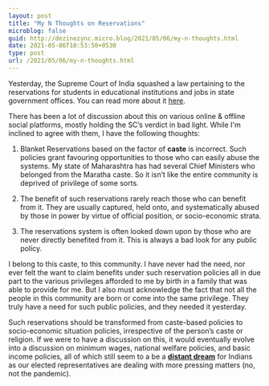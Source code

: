 ```yaml
---
layout: post
title: "My N Thoughts on Reservations"
microblog: false
guid: http://dezinezync.micro.blog/2021/05/06/my-n-thoughts.html
date: 2021-05-06T10:53:50+0530
type: post
url: /2021/05/06/my-n-thoughts.html
---
```

<p>Yesterday, the Supreme Court of India squashed a law pertaining to the reservations for students in educational institutions and jobs in state government offices. You can read more about it <a href="https://timesofindia.indiatimes.com/india/sc-quashes-maharashtra-law-granting-reservation-to-maratha-community/articleshow/82399772.cms">here</a>.</p>
<p>There has been a lot of discussion about this on various online &amp; offline social platforms, mostly holding the SC’s verdict in bad light. While I'm inclined to agree with them, I have the following thoughts:</p>
<ol>
<li>
<p>Blanket Reservations based on the factor of <strong>caste</strong> is incorrect. Such policies grant favouring opportunities to those who can easily abuse the systems. My state of Maharashtra has had several Chief Ministers who belonged from the Maratha caste. So it isn’t like the entire community is deprived of privilege of some sorts.</p>
</li>
<li>
<p>The benefit of such reservations rarely reach those who can benefit from it. They are usually captured, held onto, and systematically abused by those in power by virtue of official position, or socio-economic strata.</p>
</li>
<li>
<p>The reservations system is often looked down upon by those who are never directly benefited from it. This is always a bad look for any public policy.</p>
</li>
</ol>
<p>I belong to this caste, to this community. I have never had the need, nor ever felt the want to claim benefits under such reservation policies all in due part to the various privileges afforded to me by birth in a family that was able to provide for me. But I also must acknowledge the fact that not all the people in this community are born or come into the same privilege. They truly have a need for such public policies, and they needed it yesterday.</p>
<p>Such reservations should be transformed from caste-based policies to socio-economic situation policies, irrespective of the person’s caste or religion. If we were to have a discussion on this, it would eventually evolve into a discussion on minimum wages, national welfare policies, and basic income policies, all of which still seem to a be a <strong><a href="https://www.newindianexpress.com/nation/2021/may/03/central-vista-project-construction-of-pms-residence-to-be-completed-by-december-2022-2297974.html">distant dream</a></strong> for Indians as our elected representatives are dealing with more pressing matters (no, not the pandemic).</p>
